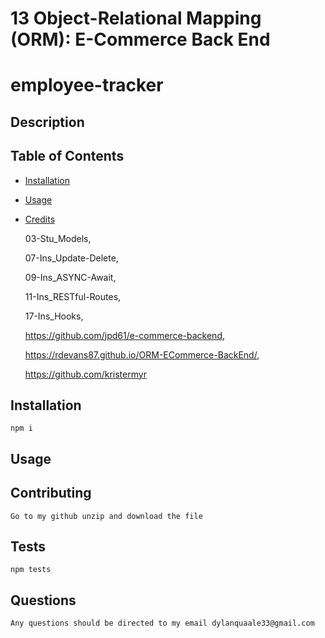 # 13 Object-Relational Mapping (ORM): E-Commerce Back End

  # employee-tracker

  ## Description
    
  ## Table of Contents
  - [Installation](#installation)
  
  - [Usage](#usage)
      
  - [Credits](#credits)

    03-Stu_Models,

    07-Ins_Update-Delete,

    09-Ins_ASYNC-Await,

    11-Ins_RESTful-Routes,

    17-Ins_Hooks,

    https://github.com/jpd61/e-commerce-backend,

    https://rdevans87.github.io/ORM-ECommerce-BackEnd/,

    https://github.com/kristermyr
    
  ## Installation
    npm i 

  ## Usage

  ## Contributing
    Go to my github unzip and download the file 

  ## Tests
    npm tests

  ## Questions
    Any questions should be directed to my email dylanquaale33@gmail.com



